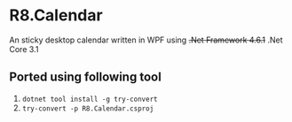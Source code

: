 ﻿# R8.Calendar
An sticky desktop calendar written in WPF using ~~.Net Framework 4.6.1~~ .Net Core 3.1


## Ported using following tool
1. `dotnet tool install -g try-convert`
2. `try-convert -p R8.Calendar.csproj`

